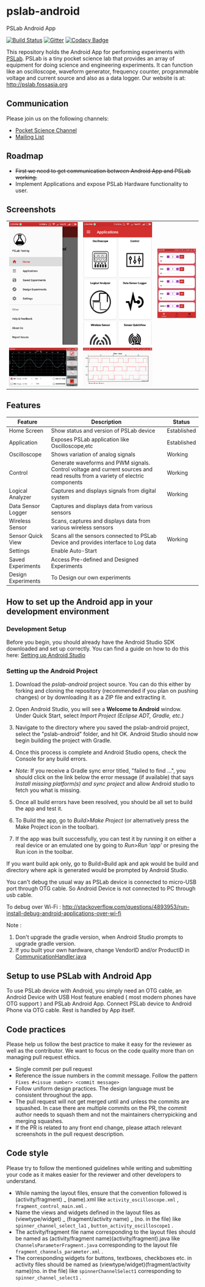# pslab-android
PSLab Android App

[![Build Status](https://travis-ci.org/fossasia/pslab-android.svg?branch=master)](https://travis-ci.org/fossasia/pslab-android)
[![Gitter](https://badges.gitter.im/fossasia/pslab.svg)](https://gitter.im/fossasia/pslab?utm_source=badge&utm_medium=badge&utm_campaign=pr-badge)
[![Codacy Badge](https://api.codacy.com/project/badge/Grade/dd728d91bb5743ff916c16c1251f8dd5)](https://www.codacy.com/app/praveenkumar103/pslab-android?utm_source=github.com&amp;utm_medium=referral&amp;utm_content=fossasia/pslab-android&amp;utm_campaign=Badge_Grade)

This repository holds the Android App for performing experiments with [PSLab](http://pslab.fossasia.org/). PSLab is a tiny pocket science lab that provides an array of equipment for doing science and engineering experiments. It can function like an oscilloscope, waveform generator, frequency counter, programmable voltage and current source and also as a data logger. Our website is at: http://pslab.fossasia.org

## Communication

Please join us on the following channels:
* [Pocket Science Channel](https://gitter.im/fossasia/pslab)
* [Mailing List](https://groups.google.com/forum/#!forum/pslab-fossasia)

## Roadmap
 - ~~First we need to get communication between Android App and PSLab working.~~
 - Implement Applications and expose PSLab Hardware functionality to user.

## Screenshots

  <table>
    <tr>
     <td><img src="/docs/screenshots/screenshot_1.png"></td>
     <td><img src="/docs/screenshots/screenshot_2.png"></td>
     <td><img src="/docs/screenshots/screenshot_4.png"></td>
    </tr>
    <tr>
     <td><img src="/docs/screenshots/screenshot_3.png"></td>
     <td><img src="/docs/screenshots/screenshot_5.png"></td>
    </tr>
  </table>

## Features
**Feature**|**Description**|**Status**
-----|-----|-----
Home Screen|Show status and version of PSLab device|Established
Application|Exposes PSLab application like Oscilloscope,etc |Established
 |Oscilloscope |Shows variation of analog signals | Working
 |Control |Generate waveforms and PWM signals. Control voltage and current sources and read results from a variety of electric components | Working
 |Logical Analyzer |Captures and displays signals from digital system | Working
 |Data Sensor Logger |Captures and displays data from various sensors |
 |Wireless Sensor |Scans, captures and displays data from various wireless sensors |
 |Sensor Quick View |Scans all the sensors connected to PSLab Device and provides interface to Log data| Working
 |Settings |Enable Auto-Start |
 |Saved Experiments |Access Pre-defined and Designed Experiments |
 |Design Experiments |To Design our own experiments |

## How to set up the Android app in your development environment

### Development Setup

Before you begin, you should already have the Android Studio SDK downloaded and set up correctly. You can find a guide on how to do this here: [Setting up Android Studio](http://developer.android.com/sdk/installing/index.html?pkg=studio)

### Setting up the Android Project

1. Download the _pslab-android_ project source. You can do this either by forking and cloning the repository (recommended if you plan on pushing changes) or by downloading it as a ZIP file and extracting it.

2. Open Android Studio, you will see a **Welcome to Android** window. Under Quick Start, select _Import Project (Eclipse ADT, Gradle, etc.)_

3. Navigate to the directory where you saved the pslab-android project, select the "pslab-android" folder, and hit OK. Android Studio should now begin building the project with Gradle.

4. Once this process is complete and Android Studio opens, check the Console for any build errors.

  - _Note:_ If you receive a Gradle sync error titled, "failed to find ...", you should click on the link below the error message (if available) that says _Install missing platform(s) and sync project_ and allow Android studio to fetch you what is missing.

5. Once all build errors have been resolved, you should be all set to build the app and test it.

6. To Build the app, go to _Build>Make Project_ (or alternatively press the Make Project icon in the toolbar).

7. If the app was built successfully, you can test it by running it on either a real device or an emulated one by going to _Run>Run 'app'_ or presing the Run icon in the toolbar.
 
If you want build apk only, go to Build>Build apk and apk would be build and directory where apk is generated would be prompted by Android Studio.

You can't debug the usual way as PSLab device is connected to micro-USB port through OTG cable. So Android Device is not connected to PC through usb cable. 

To debug over Wi-Fi : http://stackoverflow.com/questions/4893953/run-install-debug-android-applications-over-wi-fi
 
Note : 
1. Don't upgrade the gradle version, when Android Studio prompts to upgrade gradle version.
2. If you built your own hardware, change VendorID and/or ProductID in [CommunicationHandler.java](https://github.com/fossasia/pslab-android/blob/master/app/src/main/java/org/fossasia/pslab/communication/CommunicationHandler.java) 
 
## Setup to use PSLab with Android App
To use PSLab device with Android, you simply need an OTG cable, an Android Device with USB Host feature enabled ( most modern phones have OTG support ) and PSLab Android App. Connect PSLab device to Android Phone via OTG cable. Rest is handled by App itself.

## Code practices

Please help us follow the best practice to make it easy for the reviewer as well as the contributor. We want to focus on the code quality more than on managing pull request ethics. 

 * Single commit per pull request
 * Reference the issue numbers in the commit message. Follow the pattern ``` Fixes #<issue number> <commit message>```
 * Follow uniform design practices. The design language must be consistent throughout the app.
 * The pull request will not get merged until and unless the commits are squashed. In case there are multiple commits on the PR, the commit author needs to squash them and not the maintainers cherrypicking and merging squashes.
 * If the PR is related to any front end change, please attach relevant screenshots in the pull request description.

## Code style

Please try to follow the mentioned guidelines while writing and submitting your code as it makes easier for the reviewer and other developers to understand.

 * While naming the layout files, ensure that the convention followed is (activity/fragment) _ (name).xml like ```activity_oscilloscope.xml``` , ```fragment_control_main.xml``` .
 * Name the views and widgets defined in the layout files as (viewtype/widget) _ (fragment/activity name) _ (no. in the file) like ```spinner_channel_select_la1``` , ```button_activity_oscilloscope1``` .
 * The activity/fragment file name corresponding to the layout files should be named as                       (activity/fragment name)(activity/fragment).java like ```ChannelsParameterFragment.java``` corresponding to the layout file ```fragment_channels_parameter.xml``` .
 * The corresponding widgets for buttons, textboxes, checkboxes etc. in activity files should be named as (viewtype/widget)(fragment/activity name)(no. in the file) like ```spinnerChannelSelect1``` corresponding to ```spinner_channel_select1``` .
